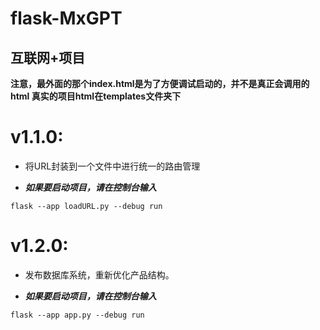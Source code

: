 # flask-MxGPT
## 互联网+项目

**注意，最外面的那个index.html是为了方便调试启动的，并不是真正会调用的html
真实的项目html在templates文件夹下**

# v1.1.0:
* 将URL封装到一个文件中进行统一的路由管理

* ***如果要启动项目，请在控制台输入***
```angular2html
flask --app loadURL.py --debug run
```

# v1.2.0:
* 发布数据库系统，重新优化产品结构。

* ***如果要启动项目，请在控制台输入***
```angular2html
flask --app app.py --debug run
```
